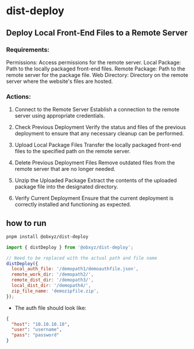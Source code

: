 # dist-deploy

## Deploy Local Front-End Files to a Remote Server

### Requirements:

Permissions: Access permissions for the remote server.
Local Package: Path to the locally packaged front-end files.
Remote Package: Path to the remote server for the package file.
Web Directory: Directory on the remote server where the website's files are hosted.

### Actions:

1. Connect to the Remote Server
   Establish a connection to the remote server using appropriate credentials.

2. Check Previous Deployment
   Verify the status and files of the previous deployment to ensure that any necessary cleanup can be performed.

3. Upload Local Package Files
   Transfer the locally packaged front-end files to the specified path on the remote server.

4. Delete Previous Deployment Files
   Remove outdated files from the remote server that are no longer needed.

5. Unzip the Uploaded Package
   Extract the contents of the uploaded package file into the designated directory.

6. Verify Current Deployment
   Ensure that the current deployment is correctly installed and functioning as expected.

## how to run

```bash
pnpm install @obxyz/dist-deploy
```

```js
import { distDeploy } from '@obxyz/dist-deploy';

// Need to be replaced with the actual path and file name
distDeploy({
  local_auth_file: '/demopath1/demoauthfile.json',
  remote_work_dir: '/demopath2/',
  remote_dist_dir: '/demopath3/',
  local_dist_dir: '/demopath4/',
  zip_file_name: 'demozipfile.zip',
});
```

- The auth file should look like:

```json
{
  "host": "10.10.10.10",
  "user": "username",
  "pass": "password"
}
```
